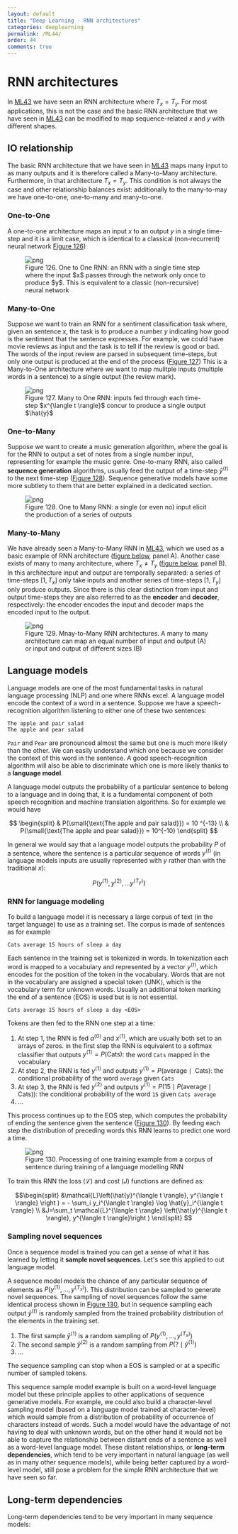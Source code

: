 ```yaml
---
layout: default
title: "Deep Learning - RNN architectures"
categories: deeplearning
permalink: /ML44/
order: 44
comments: true
---
```


# RNN architectures
In <a href="{{site.basurl}}/ML/ML43ML-43">ML43</a> we have seen an RNN architecture where $T_x = T_y$. For most applications, this is not the case and the basic RNN architecture that we have seen in <a href="{{site.basurl}}/ML/ML43ML-43">ML43</a> can be modified to map sequence-related $x$ and $y$ with different shapes.

## IO relationship
The basic RNN architecture that we have seen in <a href="{{site.basurl}}/ML/ML43ML-43">ML43</a> maps many input to as many outputs and it is therefore called a Many-to-Many architecture. Furthermore, in that architecture $T_x = T_y$. This condition is not always the case and other relationship balances exist: additionally to the many-to-may we have one-to-one, one-to-many and many-to-one.

### One-to-One
A one-to-one architecture maps an input $x$ to an output $y$ in a single time-step and it is a limit case, which is identical to a classical (non-recurrent) neural network <a href="#fig:oto">Figure 126</a>)


    

<figure id="fig:oto">
    <img src="{{site.baseurl}}/pages/ML-44-DeepLearningRNN2_files/ML-44-DeepLearningRNN2_3_0.svg" alt="png">
    <figcaption>Figure 126. One to One RNN: an RNN with a single time step where the input $x$ passes through the network only once to produce $y$. This is equivalent to a classic (non-recursive) neural network</figcaption>
</figure>

### Many-to-One
Suppose we want to train an RNN for a sentiment classification task where, given an sentence $x$, the task is to produce a number $y$ indicating how good is the sentiment that the sentence expresses. For example, we could have movie reviews as input and the task is to tell if the review is good or bad. The words of the input review are parsed in subsequent time-steps, but only one output is produced at the end of the process (<a href="#fig:mto">Figure 127</a>)  This is a Many-to-One architecture where we want to map mulitple inputs (multiple words in a sentence) to a single output (the review mark).


    

<figure id="fig:mto">
    <img src="{{site.baseurl}}/pages/ML-44-DeepLearningRNN2_files/ML-44-DeepLearningRNN2_5_0.svg" alt="png">
    <figcaption>Figure 127. Many to One RNN: inputs fed through each time-step $x^{\langle t \rangle}$ concur to produce a single output $\hat{y}$</figcaption>
</figure>

### One-to-Many
Suppose we want to create a music generation algorithm, where the goal is for the RNN to output a set of notes from a single number input, representing for example the music genre. One-to-many RNN, also called **sequence generation** algorithms, usually feed the output of a time-step $\hat{y}^{\langle t \rangle}$ to the next time-step (<a href="#fig:otm">Figure 128</a>). Sequence generative models have some more subtlety to them that are better explained in a dedicated section.


    

<figure id="fig:otm">
    <img src="{{site.baseurl}}/pages/ML-44-DeepLearningRNN2_files/ML-44-DeepLearningRNN2_7_0.svg" alt="png">
    <figcaption>Figure 128. One to Many RNN: a single (or even no) input elicit the production of a series of outputs</figcaption>
</figure>

### Many-to-Many
We have already seen a Many-to-Many RNN in <a href="{{site.basurl}}/ML/ML43ML-43">ML43</a>, which we used as a basic example of RNN architecture (<a href="fig:mtm">figure below</a>, panel A). Another case exists of many to many architecture, where $T_x \neq T_y$ (<a href="fig:mtm">figure below</a>, panel B). In this architecture input and output are temporally separated: a series of time-steps $[1, T_x]$ only take inputs and another series of time-steps $[1, T_y]$ only produce outputs. Since there is this clear distinction from input and output time-steps they are also referred to as the **encoder** and **decoder**, respectively: the encoder encodes the input and decoder maps the encoded input to the output.


    

<figure id="fig:mtm">
    <img src="{{site.baseurl}}/pages/ML-44-DeepLearningRNN2_files/ML-44-DeepLearningRNN2_9_0.svg" alt="png">
    <figcaption>Figure 129. Mnay-to-Many RNN architectures. A many to many architecture can map an equal number of input and output (A) or input and output of different sizes (B)</figcaption>
</figure>

## Language models
Language models are one of the most fundamental tasks in natural language processing (NLP) and one where RNNs excel. A language model encode the context of a word in a sentence. Suppose we have a speech-recognition algorithm listening to either one of these two sentences:

```
The apple and pair salad
The apple and pear salad
```

`Pair` and `Pear` are pronounced almost the same but one is much more likely than the other. We can easily understand which one because we consider the context of this word in the sentence. A good speech-recognition algorithm will also be able to discriminate which one is more likely thanks to a **language model**.

A language model outputs the probability of a particular sentence to belong to a language and in doing that, it is a fundamental component of both speech recognition and machine translation algorithms. So for example we would have

$$
\begin{split}
& P(\small{\text{The apple and pair salad}}) = 10 ^{-13} \\
& P(\small{\text{The apple and pear salad}}) = 10^{-10}
\end{split}
$$

In general we would say that a language model outputs the probability $P$ of a sentence, where the sentence is a particular sequence of words $y^{\langle t \rangle}$ (in language models inputs are usually represented with $y$ rather than with the traditional $x$):

$$
P \left(y^{\langle 1 \rangle}, y^{\langle 2 \rangle}, \dots y^{\langle T_y \rangle} \right)
$$


### RNN for language modeling
To build a language model it is necessary a large corpus of text (in the target language) to use as a training set. The corpus is made of sentences as for example

```
Cats average 15 hours of sleep a day
```

Each sentence in the training set is tokenized in words. In tokenization each word is mapped to a vocabulary and represented by a vector $y^{\langle t \rangle}$, which encodes for the position of the token in the vocabulary. Words that are not in the vocabulary are assigned a special token $\langle \text{UNK} \rangle$, which is the vocabulary term for unknown words. Usually an additional token marking the end of a sentence $\langle \text{EOS} \rangle$ is used but is is not essential.

```
Cats average 15 hours of sleep a day <EOS>
```

Tokens are then fed to the RNN one step at a time: 

1. At step 1, the RNN is fed $a^{\langle 0 \rangle}$ and $x^{\langle 1 \rangle}$, which are usually both set to an arrays of zeros. in the first step the RNN is equivalent to a softmax classifier that outputs $y^{\langle 1 \rangle}=P(\text{Cats})$: the word `Cats` mapped in the vocabulary 
2. At step 2, the RNN is fed $y^{\langle 1 \rangle}$ and outputs $y^{\langle 1 \rangle} = P(\text{average} \mid \text{ Cats})$: the conditional probability of the word `average` given `Cats`
3. At step 3, the RNN is fed $y^{\langle 2 \rangle}$ and outputs $y^{\langle 1 \rangle} = P(15 \mid P(\text{average} \mid \text{ Cats}))$: the conditional probability of the word `15` given `Cats average`
4. ...

This process continues up to the EOS step, which computes the probability of ending the sentence given the sentence (<a href="#fig:langmod">Figure 130</a>). By feeding each step the distribution of preceding words this RNN learns to predict one word a time.


    

<figure id="fig:langmod">
    <img src="{{site.baseurl}}/pages/ML-44-DeepLearningRNN2_files/ML-44-DeepLearningRNN2_12_0.svg" alt="png">
    <figcaption>Figure 130. Processing of one training example from a corpus of sentence during training of a language modelling RNN</figcaption>
</figure>

To train this RNN the loss ($\mathcal{L}$) and cost ($J$) functions are defined as:

$$\begin{split}
&\mathcal{L}\left(\hat{y}^{\langle t \rangle}, y^{\langle t \rangle} \right ) = - \sum_i y_i^{\langle t \rangle} \log \hat{y}_i^{\langle t \rangle} \\
&J=\sum_t \mathcal{L}^{\langle t \rangle} \left(\hat{y}^{\langle t \rangle}, y^{\langle t \rangle}\right )
\end{split}
$$

### Sampling novel sequences
Once a sequence model is trained you can get a sense of what it has learned by letting it **sample novel sequences**. Let's see this applied to out language model.

A sequence model models the chance of any particular sequence of elements as $P \left(y^{\langle 1 \rangle}, \dots, y^{\langle T_x \rangle} \right)$. This distribution can be sampled to generate novel sequences. The sampling of novel sequences follow the same identical process shown in <a href="#fig:langmod">Figure 130</a>, but in sequence sampling each output $\hat{y}^{\langle t \rangle}$ is randomly sampled from the trained probability distribution of the elements in the training set. 

1. The first sample $\hat{y}^{\langle 1 \rangle}$ is a random sampling of $P \left(y^{\langle 1 \rangle}, \dots, y^{\langle T_x \rangle} \right)$
2. The second sample $\hat{y}^{\langle 2 \rangle}$  is a random sampling from $P \left(?\mid \hat{y}^{\langle 1 \rangle} \right)$
3. ...

The sequence sampling can stop when a EOS is sampled or at a specific number of sampled tokens.

This sequence sample model example is built on a word-level language model but these principle applies to other applications of sequence generative models. For example, we could also build a character-level sampling model (based on a language model trained at character-level) which would sample from a distribution of probability of occurrence of characters instead of words. Such a model would have the advantage of not having to deal with unknown words, but on the other hand it would not be able to capture the relationship between distant ends of a sentence as well as a word-level language model. These distant relationships, or **long-term dependencies**, which tend to be very important in natural language (as well as in many other sequence models), while being better captured by a word-level model, still pose a problem for the simple RNN architecture that we have seen so far.

## Long-term dependencies
Long-term dependencies tend to be very important in many sequence models:
